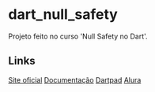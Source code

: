 # dart_null_safety

Projeto feito no curso 'Null Safety no Dart'.

## Links

[Site oficial](https://dart.dev/)
[Documentação](https://dart.dev/guides)
[Dartpad](https://www.dartpad.dev/?)
[Alura](https://www.alura.com.br/)
